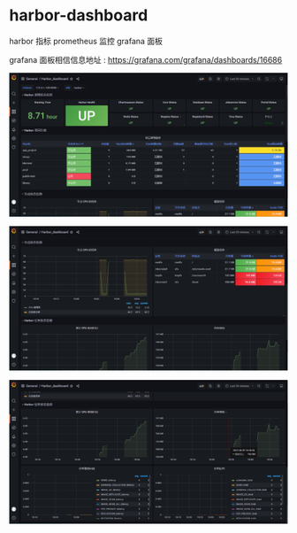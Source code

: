 # harbor-dashboard

harbor 指标 prometheus 监控 grafana 面板

grafana 面板相信信息地址 : https://grafana.com/grafana/dashboards/16686

![](PreviewImages\微信图片_20220807103934.png)

![](PreviewImages\微信截图_20220807104131.png)

![](PreviewImages\微信截图_20220807104136.png)








